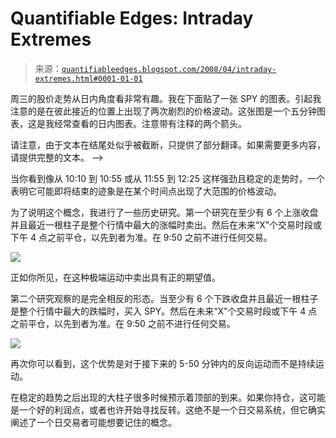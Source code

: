 <!--yml

分类：未分类

日期：2024-05-18 08:26:21

-->

# Quantifiable Edges: Intraday Extremes

> 来源：[`quantifiableedges.blogspot.com/2008/04/intraday-extremes.html#0001-01-01`](http://quantifiableedges.blogspot.com/2008/04/intraday-extremes.html#0001-01-01)

周三的股价走势从日内角度看非常有趣。我在下面贴了一张 SPY 的图表。引起我注意的是在彼此接近的位置上出现了两次剧烈的价格波动。这张图是一个五分钟图表，这是我经常查看的日内图表。注意带有注释的两个箭头。

请注意，由于文本在结尾处似乎被截断，只提供了部分翻译。如果需要更多内容，请提供完整的文本。 -->

当你看到像从 10:10 到 10:55 或从 11:55 到 12:25 这样强劲且稳定的走势时，一个表明它可能即将结束的迹象是在某个时间点出现了大范围的价格波动。

为了说明这个概念，我进行了一些历史研究。第一个研究在至少有 6 个上涨收盘并且最近一根柱子是整个行情中最大的涨幅时卖出。然后在未来“X”个交易时段或下午 4 点之前平仓，以先到者为准。在 9:50 之前不进行任何交易。

![](https://blogger.googleusercontent.com/img/b/R29vZ2xl/AVvXsEhSx6Gq7wdU9C2_DPXNKA9FUUzG_YMf4HtsXgcCigy2ZxepY2IrBiK88UgAsDXmo070sgyVeB8qFYsSXdBtNXSIaP1HcYEPX0UTVOc976xDQiatYQtcJEZ1HKtSFfMoLZsdL5gFfPb7a9E/s1600-h/2008-4-24+id+hi+hi.PNG)

正如你所见，在这种极端运动中卖出具有正的期望值。

第二个研究观察的是完全相反的形态。当至少有 6 个下跌收盘并且最近一根柱子是整个行情中最大的跌幅时，买入 SPY。然后在未来“X”个交易时段或下午 4 点之前平仓，以先到者为准。在 9:50 之前不进行任何交易。

![](https://blogger.googleusercontent.com/img/b/R29vZ2xl/AVvXsEgics5OyDscmakVAqvqZUjYVceJ9kp5ImlZrz05wJ9qSFbwXLQMu9cEo4tl76S-Y_Cjjz2hGb0uuobUj4M3NDPGmWPrLp8F7ogye7hPv0uimXjVS0hz_s2wQcIGT410jKxM1L0KEsj7osE/s1600-h/2008-4-24+id+lo+lo.PNG)

再次你可以看到，这个优势是对于接下来的 5-50 分钟内的反向运动而不是持续运动。

在稳定的趋势之后出现的大柱子很多时候预示着顶部的到来。如果你持仓，这可能是一个好的利润点，或者也许开始寻找反转。这绝不是一个日交易系统，但它确实阐述了一个日交易者可能想要记住的概念。
